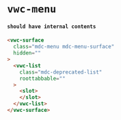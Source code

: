 # `vwc-menu`

#### `should have internal contents`

```html
<vwc-surface
  class="mdc-menu mdc-menu-surface"
  hidden=""
>
  <vwc-list
    class="mdc-deprecated-list"
    roottabbable=""
  >
    <slot>
    </slot>
  </vwc-list>
</vwc-surface>

```

